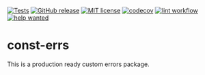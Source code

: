 [![Tests](https://github.com/kaatinga/const-errs/actions/workflows/test.yml/badge.svg?branch=main)](https://github.com/kaatinga/const-errs/actions/workflows/test.yml)
[![GitHub release](https://img.shields.io/github/release/kaatinga/const-errs.svg)](https://github.com/kaatinga/const-errs/releases)
[![MIT license](https://img.shields.io/badge/License-MIT-blue.svg)](https://github.com/kaatinga/const-errs/blob/main/LICENSE)
[![codecov](https://codecov.io/gh/kaatinga/const-errs/branch/main/graph/badge.svg)](https://codecov.io/gh/kaatinga/const-errs)
[![lint workflow](https://github.com/kaatinga/const-errs/actions/workflows/golangci-lint.yml/badge.svg)](https://github.com/kaatinga/const-errs/actions?query=workflow%3Alinter)
[![help wanted](https://img.shields.io/badge/Help%20wanted-True-yellow.svg)](https://github.com/kaatinga/const-errs/issues?q=is%3Aopen+is%3Aissue+label%3A%22help+wanted%22)


# const-errs

This is a production ready custom errors package.
